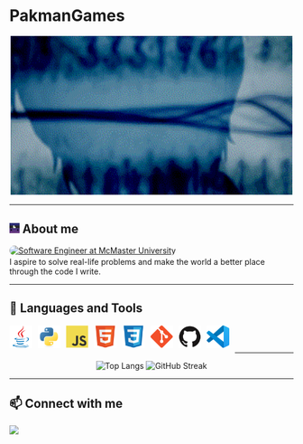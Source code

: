 # PakmanGames

<div align="center"><img src="./images/s;g.gif" alt="gif" width="500px"></div>

---

## <img src="./images/pakmangames.png" alt="gif" width="18px"> About me
<a href="https://github.com/PakmanGames" style="border-radius: 16px; overflow: hidden; display: inline-block;"><img src="https://readme-typing-svg.demolab.com?font=Lunasima&weight=900&duration=4000&pause=1000&color=ad5232&background=53348000&center=true&vCenter=true&random=false&width=500&lines=Software+Engineer+at+McMaster+University" alt="Software Engineer at McMaster University" style=""></a>
<br>
I aspire to solve real-life problems and make the world a better place through the code I write.

---

## 💼 Languages and Tools

<div align="center">
    <img src="./images/icons/java-original.svg" alt="Java" align="left" width="40px" style="padding: 0px 10px 10px 0px">
    <img src="./images/icons/python-original.svg" alt="Python" align="left" width="40px" style="padding: 0px 10px 10px 0px">
    <img src="./images/icons/javascript-original.svg" alt="JavaScript" align="left" width="40px" style="padding: 0px 10px 10px 0px">
    <img src="./images/icons/html5-original.svg" alt="HTML5" align="left" width="40px" style="padding: 0px 10px 10px 0px">
    <img src="./images/icons/css3-original.svg" alt="CSS3" align="left" width="40px" style="padding: 0px 10px 10px 0px">
    <img src="./images/icons/git-original.svg" alt="git" align="left" width="40px" style="padding: 0px 10px 10px 0px">
    <img src="./images/icons/github-original.svg" alt="GitHub" align="left" width="40px" style="padding: 0px 10px 10px 0px">
    <img src="./images/icons/vscode-original.svg" alt="vscode" align="left" width="40px" style="padding: 0px 10px 10px 0px">
</div>

<br>
<br>

---

<p align="center">
  <img src="https://github-readme-stats.vercel.app/api/top-langs/?username=pakmangames&layout=compact" alt="Top Langs" width="300px">
  <img src="https://streak-stats.demolab.com?user=PakmanGames&ring=FF5B5BBE&currStreakLabel=5D8ED0&sideLabels=5D8ED0&dates=000000" alt="GitHub Streak" width="420px"/>
</p>

---

## 📫 Connect with me

<a href="https://www.linkedin.com/in/andy-pak/"><img src="https://img.shields.io/badge/linkedin-0077B5.svg?&style=for-the-badge&logo=linkedin&logoColor=white" height="35px"></a>